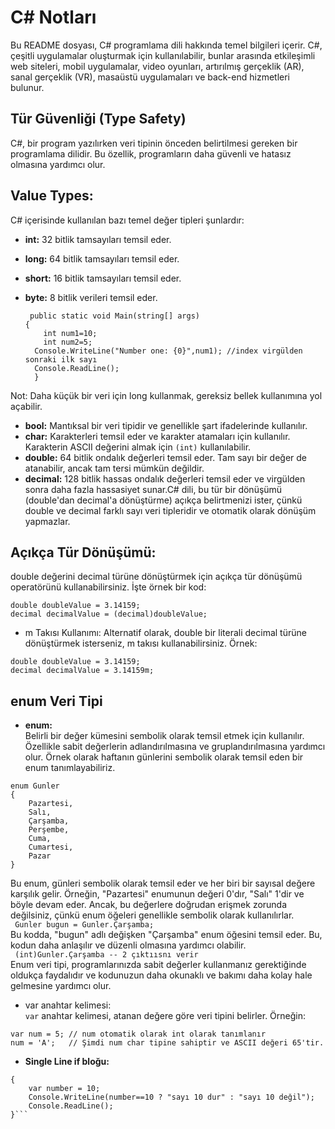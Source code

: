# C# Notları

Bu README dosyası, C# programlama dili hakkında temel bilgileri içerir. C#, çeşitli uygulamalar oluşturmak için kullanılabilir, bunlar arasında etkileşimli web siteleri, mobil uygulamalar, video oyunları, artırılmış gerçeklik (AR), sanal gerçeklik (VR), masaüstü uygulamaları ve back-end hizmetleri bulunur.

## Tür Güvenliği (Type Safety)

C#, bir program yazılırken veri tipinin önceden belirtilmesi gereken bir programlama dilidir. Bu özellik, programların daha güvenli ve hatasız olmasına yardımcı olur.

## Value Types: 
C# içerisinde kullanılan bazı temel değer tipleri şunlardır:

- **int:** 32 bitlik tamsayıları temsil eder.
- **long:** 64 bitlik tamsayıları temsil eder.
- **short:** 16 bitlik tamsayıları temsil eder.
- **byte:** 8 bitlik verileri temsil eder.
  
  ```
   public static void Main(string[] args)
  {
      int num1=10;
      int num2=5;
    Console.WriteLine("Number one: {0}",num1); //index virgülden sonraki ilk sayı
    Console.ReadLine();
    }
  ```
Not: Daha küçük bir veri için long kullanmak, gereksiz bellek kullanımına yol açabilir.

- **bool:** Mantıksal bir veri tipidir ve genellikle şart ifadelerinde kullanılır.
- **char:** Karakterleri temsil eder ve karakter atamaları için kullanılır. Karakterin ASCII değerini almak için `(int)` kullanılabilir.
- **double:** 64 bitlik ondalık değerleri temsil eder. Tam sayı bir değer de atanabilir, ancak tam tersi mümkün değildir.
- **decimal:** 128 bitlik hassas ondalık değerleri temsil eder ve virgülden sonra daha fazla hassasiyet sunar.C# dili, bu tür bir dönüşümü (double'dan decimal'a dönüştürme) açıkça belirtmenizi ister, çünkü double ve decimal farklı sayı veri tipleridir ve otomatik olarak dönüşüm yapmazlar.

 ## Açıkça Tür Dönüşümü:
double değerini decimal türüne dönüştürmek için açıkça tür dönüşümü operatörünü kullanabilirsiniz. İşte örnek bir kod:

```
double doubleValue = 3.14159;
decimal decimalValue = (decimal)doubleValue;
```

- m Takısı Kullanımı:
Alternatif olarak, double bir literali decimal türüne dönüştürmek isterseniz, m takısı kullanabilirsiniz. Örnek:
 
```
double doubleValue = 3.14159;
decimal decimalValue = 3.14159m;
```

## enum Veri Tipi

- **enum:** <br> Belirli bir değer kümesini sembolik olarak temsil etmek için kullanılır. Özellikle sabit değerlerin adlandırılmasına ve gruplandırılmasına yardımcı olur. Örnek olarak haftanın günlerini sembolik olarak temsil eden bir enum tanımlayabiliriz.

```
enum Gunler
{
    Pazartesi,
    Salı,
    Çarşamba,
    Perşembe,
    Cuma,
    Cumartesi,
    Pazar
}
```
Bu enum, günleri sembolik olarak temsil eder ve her biri bir sayısal değere karşılık gelir.
Örneğin, "Pazartesi" enumunun değeri 0'dır, "Salı" 1'dir ve böyle devam eder. Ancak, bu değerlere doğrudan erişmek zorunda değilsiniz, çünkü enum öğeleri genellikle sembolik olarak kullanılırlar.
<br>
``` Gunler bugun = Gunler.Çarşamba;```<br>
Bu kodda, "bugun" adlı değişken "Çarşamba" enum öğesini temsil eder. Bu, kodun daha anlaşılır ve düzenli olmasına yardımcı olabilir.
 <br>
``` (int)Gunler.Çarşamba -- 2 çıktıısnı verir```<br>
Enum veri tipi, programlarınızda sabit değerler kullanmanız gerektiğinde oldukça faydalıdır ve kodunuzun daha okunaklı ve bakımı daha kolay hale gelmesine yardımcı olur.
- var anahtar kelimesi: <br>
`var` anahtar kelimesi, atanan değere göre veri tipini belirler. Örneğin:
```
var num = 5; // num otomatik olarak int olarak tanımlanır
num = 'A';   // Şimdi num char tipine sahiptir ve ASCII değeri 65'tir.
```
- **Single Line if bloğu:**
```static void Main(string[] args)
{
    var number = 10;
    Console.WriteLine(number==10 ? "sayı 10 dur" : "sayı 10 değil");
    Console.ReadLine();
}```
